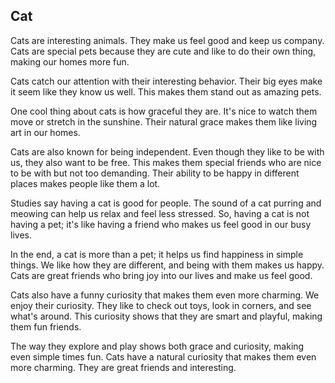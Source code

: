 ## Cat
Cats are interesting animals. They make us feel good and keep us company. Cats are special pets because they are cute and like to do their own thing, making our homes more fun.

Cats catch our attention with their interesting behavior. Their big eyes make it seem like they know us well. This makes them stand out as amazing pets.

One cool thing about cats is how graceful they are. It's nice to watch them move or stretch in the sunshine. Their natural grace makes them like living art in our homes.

Cats are also known for being independent. Even though they like to be with us, they also want to be free. This makes them special friends who are nice to be with but not too demanding. Their ability to be happy in different places makes people like them a lot.

Studies say having a cat is good for people. The sound of a cat purring and meowing can help us relax and feel less stressed. So, having a cat is not having a pet; it's like having a friend who makes us feel good in our busy lives.

In the end, a cat is more than a pet; it helps us find happiness in simple things. We like how they are different, and being with them makes us happy. Cats are great friends who bring joy into our lives and make us feel good.

Cats also have a funny curiosity that makes them even more charming. We enjoy their curiosity. They like to check out toys, look in corners, and see what's around. This curiosity shows that they are smart and playful, making them fun friends. 

The way they explore and play shows both grace and curiosity, making even simple times fun. Cats have a natural curiosity that makes them even more charming. They are great friends and interesting.
